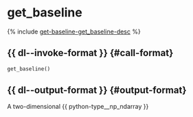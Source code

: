 # get_baseline

{% include [get-baseline-get_baseline-desc](../_includes/work_src/reusage-python/get_baseline-desc.md) %}


## {{ dl--invoke-format }} {#call-format}

```python
get_baseline()
```

## {{ dl--output-format }} {#output-format}

A two-dimensional {{ python-type__np_ndarray }}
